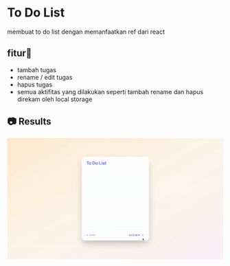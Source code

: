 # To Do List

membuat to do list dengan memanfaatkan ref dari react

## fitur🚀

- tambah tugas
- rename / edit tugas
- hapus tugas
- semua aktifitas yang dilakukan seperti tambah rename dan hapus direkam oleh local storage

## 📷 Results

![preview](/public/assets/preview.gif)
